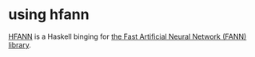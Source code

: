 using hfann
===

[HFANN](http://hackage.haskell.org/package/hfann) is a Haskell binging for [the Fast Artificial Neural Network (FANN) library](http://leenissen.dk/fann/).